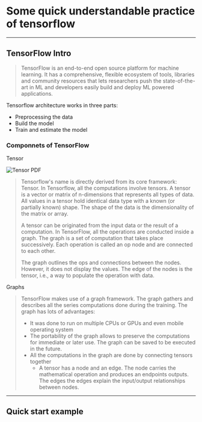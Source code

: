 # Some quick understandable practice of tensorflow

***

## TensorFlow Intro

> TensorFlow is an end-to-end open source platform for machine learning. It has a comprehensive, flexible ecosystem of tools, libraries and community resources that lets researchers push the state-of-the-art in ML and developers easily build and deploy ML powered applications.

Tensorflow architecture works in three parts:  

- Preprocessing the data
- Build the model
- Train and estimate the model

### Componnets of TensorFlow

Tensor

![Tensor PDF]("./Tensors_TM2002211716.pdf")

> Tensorflow's name is directly derived from its core framework: Tensor. In Tensorflow, all the computations involve tensors. A tensor is a vector or matrix of n-dimensions that represents all types of data. All values in a tensor hold identical data type with a known (or partially known) shape. The shape of the data is the dimensionality of the matrix or array.
>
> A tensor can be originated from the input data or the result of a computation. In TensorFlow, all the operations are conducted inside a graph. The graph is a set of computation that takes place successively. Each operation is called an op node and are connected to each other.
>
> The graph outlines the ops and connections between the nodes. However, it does not display the values. The edge of the nodes is the tensor, i.e., a way to populate the operation with data.

Graphs

> TensorFlow makes use of a graph framework. The graph gathers and describes all the series computations done during the training. The graph has lots of advantages:
>
> - It was done to run on multiple CPUs or GPUs and even mobile operating system
> - The portability of the graph allows to preserve the computations for immediate or later use. The graph can be saved to be executed in the future.
> - All the computations in the graph are done by connecting tensors together
>   - A tensor has a node and an edge. The node carries the mathematical operation and produces an endpoints outputs. The edges the edges explain the input/output relationships between nodes.

***

## Quick start example